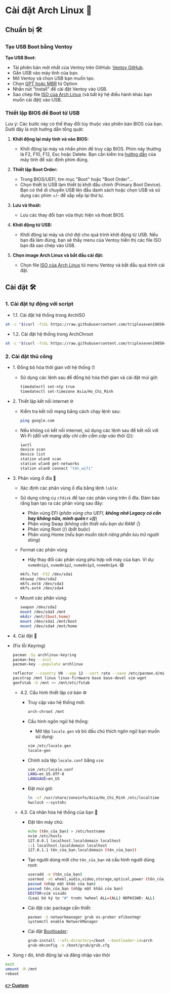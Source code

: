 # Cài đặt Arch Linux 🐧

## Chuẩn bị 🛠️

### Tạo USB Boot bằng Ventoy

**Tạo USB Boot:**

- Tải phiên bản mới nhất của Ventoy trên GitHub: [Ventoy GitHub](https://github.com/ventoy/Ventoy/releases/).
- Gắn USB vào máy tính của bạn.
- Mở Ventoy và chọn USB bạn muốn tạo.
- Chọn [GPT hoặc MBR](https://quantrimang.com/cong-nghe/gpt-va-mbr-khac-nhau-nhu-the-nao-khi-phan-vung-o-dia-122635) từ Option
- Nhấn nút "Install" để cài đặt Ventoy vào USB.
- Sao chép file [ISO của Arch Linux](https://mirror.bizflycloud.vn/archlinux/iso/latest/) (và bất kỳ hệ điều hành khác bạn muốn cài đặt) vào USB.

### Thiết lập BIOS để Boot từ USB

Lưu ý: Các bước này có thể thay đổi tùy thuộc vào phiên bản BIOS của bạn. Dưới đây là một hướng dẫn tổng quát:

1. **Khởi động lại máy tính và vào BIOS:**

   - Khởi động lại máy và nhấn phím để truy cập BIOS. Phím này thường là F2, F10, F12, Esc hoặc Delete. Bạn cần kiểm tra [hướng dẫn](https://www.thegioididong.com/hoi-dap/huong-dan-cach-vao-bios-win-10-va-cac-phim-tat-1532092) của máy tính để xác định phím đúng.

2. **Thiết lập Boot Order:**

   - Trong BIOS/UEFI, tìm mục "Boot" hoặc "Boot Order"...
   - Chọn thiết bị USB làm thiết bị khởi đầu chính (Primary Boot Device). Bạn có thể di chuyển USB lên đầu danh sách hoặc chọn USB và sử dụng các phím +/- để sắp xếp lại thứ tự.

3. **Lưu và thoát:**

   - Lưu các thay đổi bạn vừa thực hiện và thoát BIOS.

4. **Khởi động từ USB:**

   - Khởi động lại máy và chờ đợi cho quá trình khởi động từ USB. Nếu bạn đã làm đúng, bạn sẽ thấy menu của Ventoy hiển thị các file ISO bạn đã sao chép vào USB.

5. **Chọn image Arch Linux và bắt đầu cài đặt:**

   - Chọn file [ISO của Arch Linux](https://mirror.bizflycloud.vn/archlinux/iso/latest/) từ menu Ventoy và bắt đầu quá trình cài đặt.

## Cài đặt 🛠️

### 1. Cài đặt tự động với script

- 1.1. Cài đặt hệ thống trong ArchISO

```bash
sh -c "$(curl -fsSL https://raw.githubusercontent.com/tripleseven190504/arch/main/auto_install.sh)"
```

- 1.2. Cài đặt hệ thống trong ArchChroot

```bash
sh -c "$(curl -fsSL https://raw.githubusercontent.com/tripleseven190504/arch/main/arch-install.sh)"
```

### 2. Cài đặt thủ công

- 1\. Đồng bộ hóa thời gian với hệ thống ⏰

  - Sử dụng các lệnh sau để đồng bộ hóa thời gian và cài đặt múi giờ:
    ```bash
    timedatectl set-ntp true
    timedatectl set-timezone Asia/Ho_Chi_Minh
    ```

- 2\. Thiết lập kết nối internet 🌐

  - Kiểm tra kết nối mạng bằng cách chạy lệnh sau:

    ```bash
    ping google.com
    ```

  - Nếu không có kết nối internet, sử dụng các lệnh sau để kết nối với Wi-Fi (_đối với mạng dây chỉ cần cắm cáp vào thôi_ 😉):

    ```bash
    iwctl
    device scan
    device list
    station wlan0 scan
    station wlan0 get-networks
    station wlan0 connect "tên_wifi"
    ```

- 3\. Phân vùng ổ đĩa 📂

  - Xác định các phân vùng ổ đĩa bằng lệnh `lsblk`:
  - Sử dụng công cụ `cfdisk` để tạo các phân vùng trên ổ đĩa. Đảm bảo rằng bạn tạo ra các phân vùng sau đây:

    - Phân vùng EFI (_phân vùng cho UEFI_, _**không nhớ Legacy có cần hay không nữa, mình quên r =))**_)
    - Phân vùng Swap (_không cần thiết nếu bạn dư RAM :|_)
    - Phân vùng Root (/) (_bắt buộc_)
    - Phân vùng Home (_nếu bạn muốn tách riêng phần lưu trữ người dùng_)

  - Format các phân vùng

    - Hãy thay đổi các phân vùng phù hợp với máy của bạn. Ví dụ: `nvme0n1p1`, `nvme0n1p2`, `nvme0n1p3`, `nvme0n1p4`. 😄

    ```bash
    mkfs.fat -F32 /dev/sda1
    mkswap /dev/sda2
    mkfs.ext4 /dev/sda3
    mkfs.ext4 /dev/sda4
    ```

  - Mount các phân vùng:
    ```bash
    swapon /dev/sda2
    mount /dev/sda3 /mnt
    mkdir /mnt/{boot,home}
    mount /dev/sda1 /mnt/boot
    mount /dev/sda4 /mnt/home
    ```

- 4\. Cài đặt 🚀

- (Fix lỗi Keyring)

  ```bash
  pacman -Sy archlinux-keyring
  pacman-key --init
  pacman-key --populate archlinux
  ```


    ```bash
    reflector --country VN --age 12 --sort rate --save /etc/pacman.d/mirrorlist
    pacstrap /mnt linux linux-firmware base base-devel vim wget
    genfstab -U /mnt >> /mnt/etc/fstab
    ```

  - 4.2\. Cấu hình thiết lập cơ bản ⚙️

    - Truy cập vào hệ thống mới:
      ```bash
      arch-chroot /mnt
      ```
    - Cấu hình ngôn ngữ hệ thống:

      - Mở tệp `locale.gen` và bỏ dấu chú thích ngôn ngữ bạn muốn sử dụng:

      ```bash
      vim /etc/locale.gen
      locale-gen
      ```

    - Chỉnh sửa tệp `locale.conf` bằng `vim`:
      ```bash
      vim /etc/locale.conf
      LANG=en_US.UTF-8
      LANGUAGE=en_US
      ```
    - Đặt múi giờ:
      ```bash
      ln -sf /usr/share/zoneinfo/Asia/Ho_Chi_Minh /etc/localtime
      hwclock —-systohc
      ```
  - 4.3\. Cá nhân hóa hệ thống của bạn 🌟

    - Đặt tên máy chủ:

      ```bash
      echo (tên_của_bạn) > /etc/hostname
      nvim /etc/hosts
      127.0.0.1 localhost.localdomain localhost
      ::1 localhost.localdomain localhost
      127.0.1.1 tên_của_bạn.localdomain (tên_của_bạn))
      ```

    - Tạo người dùng mới cho `tên_của_bạn` và cấu hình người dùng root:

      ```bash
      useradd -m (tên_của_bạn)
      usermod -aG wheel,audio,video,storage,optical,power (tên_của_bạn)
      passwd (nhập mật khẩu của bạn)
      passwd tên_của_bạn (nhập mật khẩu của bạn)
      EDITOR=vim visudo
      (Loại bỏ ký tự "#" trước %wheel ALL=(ALL) NOPASSWD: ALL)
      ```

    - Cài đặt các package cần thiết:

      ```bash
      pacman -S networkmanager grub os-prober efibootmgr
      systemctl enable NetworkManager
      ```

    - Cài đặt [Bootloader](https://wiki.archlinux.org/title/Arch_boot_process):

      ```bash
      grub-install --efi-directory=/boot --bootloader-id=arch
      grub-mkconfig -o /boot/grub/grub.cfg
      ```

- Xong r đó, khởi động lại và đăng nhập vào thôi

```bash
exit
umount -R /mnt
reboot
```

#### [👉 Custom](https://github.com/tripleseven190504/arch/blob/main/CUSTOM.MD)
